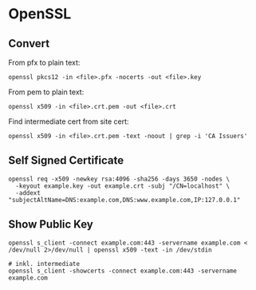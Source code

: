 # OpenSSL

## Convert

From pfx to plain text:

```shell
openssl pkcs12 -in <file>.pfx -nocerts -out <file>.key
```

From pem to plain text:

```shell
openssl x509 -in <file>.crt.pem -out <file>.crt   
```

Find intermediate cert from site cert:

```shell
openssl x509 -in <file>.crt.pem -text -noout | grep -i 'CA Issuers'
```

## Self Signed Certificate

```shell
openssl req -x509 -newkey rsa:4096 -sha256 -days 3650 -nodes \
  -keyout example.key -out example.crt -subj "/CN=localhost" \
  -addext "subjectAltName=DNS:example.com,DNS:www.example.com,IP:127.0.0.1"
```

## Show Public Key

```shell
openssl s_client -connect example.com:443 -servername example.com < /dev/null 2>/dev/null | openssl x509 -text -in /dev/stdin
```

```shell
# inkl. intermediate
openssl s_client -showcerts -connect example.com:443 -servername example.com
```
